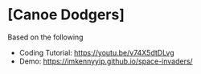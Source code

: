 # [Canoe Dodgers]
Based on the following
- Coding Tutorial: https://youtu.be/v74X5dtDLvg
- Demo: https://imkennyyip.github.io/space-invaders/
